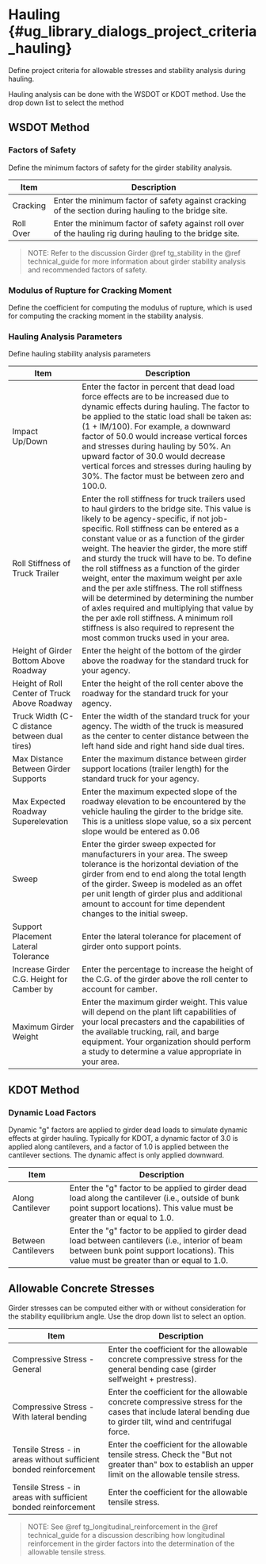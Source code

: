 Hauling {#ug_library_dialogs_project_criteria_hauling}
==============================================
Define project criteria for allowable stresses and stability analysis during hauling.

Hauling analysis can be done with the WSDOT or KDOT method. Use the drop down list to select the method

WSDOT Method
--------------

### Factors of Safety ###
Define the minimum factors of safety for the girder stability analysis.

Item | Description
-----|------------
Cracking | Enter the minimum factor of safety against cracking of the section during hauling to the bridge site.
Roll Over | Enter the minimum factor of safety against roll over of the hauling rig during hauling to the bridge site.

> NOTE: Refer to the discussion Girder @ref tg_stability in the @ref technical_guide for more information about girder stability analysis and recommended factors of safety.

### Modulus of Rupture for Cracking Moment ###
Define the coefficient for computing the modulus of rupture, which is used for computing the cracking moment in the stability analysis.

### Hauling Analysis Parameters ###
Define hauling stability analysis parameters

Item | Description
-----|---------------
Impact Up/Down | Enter the factor in percent that dead load force effects are to be increased due to dynamic effects during hauling. The factor to be applied to the static load shall be taken as: (1 + IM/100). For example, a downward factor of 50.0 would increase vertical forces and stresses during hauling by 50%. An upward factor of 30.0 would decrease vertical forces and stresses during hauling by 30%. The factor must be between zero and 100.0.
Roll Stiffness of Truck Trailer | Enter the roll stiffness for truck trailers used to haul girders to the bridge site. This value is likely to be agency-specific, if not job-specific. Roll stiffness can be entered as a constant value or as a function of the girder weight. The heavier the girder, the more stiff and sturdy the truck will have to be. To define the roll stiffness as a function of the girder weight, enter the maximum weight per axle and the per axle stiffness. The roll stiffness will be determined by determining the number of axles required and multiplying that value by the per axle roll stiffness. A minimum roll stiffness is also required to represent the most common trucks used in your area.
Height of Girder Bottom Above Roadway | Enter the height of the bottom of the girder above the roadway for the standard truck for your agency.
Height of Roll Center of Truck Above Roadway | Enter the height of the roll center above the roadway for the standard truck for your agency.
Truck Width (C-C distance between dual tires) | Enter the width of the standard truck for your agency. The width of the truck is measured as the center to center distance between the left hand side and right hand side dual tires.
Max Distance Between Girder Supports | Enter the maximum distance between girder support locations (trailer length) for the standard truck for your agency.
Max Expected Roadway Superelevation | Enter the maximum expected slope of the roadway elevation to be encountered by the vehicle hauling the girder to the bridge site. This is a unitless slope value, so a six percent slope would be entered as 0.06
Sweep | Enter the girder sweep expected for manufacturers in your area. The sweep tolerance is the horizontal deviation of the girder from end to end along the total length of the girder. Sweep is modeled as an offet per unit length of girder plus and additional amount to account for time dependent changes to the initial sweep.
Support Placement Lateral Tolerance | Enter the lateral tolerance for placement of girder onto support points.
Increase Girder C.G. Height for Camber by | Enter the percentage to increase the height of the C.G. of the girder above the roll center to account for camber.
Maximum Girder Weight | Enter the maximum girder weight. This value will depend on the plant lift capabilities of your local precasters and the capabilities of the available trucking, rail, and barge equipment. Your organization should perform a study to determine a value appropriate in your area.  

KDOT Method
--------------

### Dynamic Load Factors ###
Dynamic "g" factors are applied to girder dead loads to simulate dynamic effects at girder hauling. Typically for KDOT, a dynamic factor of 3.0 is applied along cantilevers, and a factor of 1.0 is applied between the cantilever sections. The dynamic affect is only applied downward.

Item | Description
------|---------------
Along Cantilever | Enter the "g" factor to be applied to girder dead load along the cantilever (i.e., outside of bunk point support locations). This value must be greater than or equal to 1.0.
Between Cantilevers | Enter the "g" factor to be applied to girder dead load between cantilevers (i.e., interior of beam between bunk point support locations). This value must be greater than or equal to 1.0.


Allowable Concrete Stresses
------------------------------

Girder stresses can be computed either with or without consideration for the stability equilibrium angle. Use the drop down list to select an option.

Item | Description
-----|----------------
Compressive Stress - General | Enter the coefficient for the allowable concrete compressive stress for the general bending case (girder selfweight + prestress).
Compressive Stress - With lateral bending | Enter the coefficient for the allowable concrete compressive stress for the cases that include lateral bending due to girder tilt, wind and centrifugal force.
Tensile Stress - in areas without sufficient bonded reinforcement | Enter the coefficient for the allowable tensile stress. Check the "But not greater than" box to establish an upper limit on the allowable tensile stress.
Tensile Stress - in areas with sufficient bonded reinforcement | Enter the coefficient for the allowable tensile stress.

> NOTE: See @ref tg_longitudinal_reinforcement in the @ref technical_guide for a discussion describing how longitudinal reinforcement in the girder factors into the determination of the allowable tensile stress.
